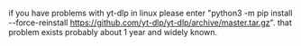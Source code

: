 if you have problems with yt-dlp in linux please enter "python3 -m pip install --force-reinstall https://github.com/yt-dlp/yt-dlp/archive/master.tar.gz".
that problem exists probably about 1 year and widely known.